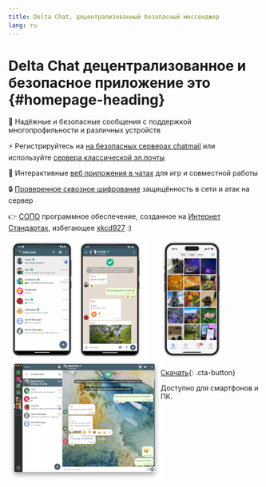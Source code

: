 ```yaml
---
title: Delta Chat, децентрализованный безопасный мессенджер 
lang: ru
---
```


# Delta Chat децентрализованное и безопасное приложение это {#homepage-heading}

💬 Надёжные и безопасные сообщения с поддержкой многопрофильности и различных устройств

⚡️ Регистрируйтесь на [на безопасных серверах chatmail](chatmail) или используйте [сервера классической эл.почты](https://providers.delta.chat/)

🥳 Интерактивные [веб приложения в чатах](https://webxdc.org/) для игр и совместной работы

🔒 [Проверенное сквозное шифрование](https://delta.chat/en/2024-03-25-crypto-analysis-securejoin) защищённость в сети и атак на сервер

👉 [С](https://en.wikipedia.org/wiki/Free_software)[ОПО](https://en.wikipedia.org/wiki/Open-source_software) программное обеспечение, созданное на [Интернет Стандартах](https://github.com/deltachat/deltachat-core-rust/blob/master/standards.md), избегающее [xkcd927](https://xkcd.com/927/) :)

<div>
<a href="../assets/home/screenshots/android1.png">
<picture>
<source srcset="../assets/home/screenshots/android1-thumbnail.webp" type="image/webp" />
<source srcset="../assets/home/screenshots/android1-thumbnail.png" type="image/png" />
<img src="../assets/home/screenshots/android1-thumbnail.png" width="136" height="242" style="float: left; display: block;" alt="A screenshot of Delta Chat on Android showing chat list" />
</picture>
</a>
</div>

<div>
<a href="../assets/home/screenshots/android2.png">
<picture>
<source srcset="../assets/home/screenshots/android2-thumbnail.webp" type="image/webp" />
<source srcset="../assets/home/screenshots/android2-thumbnail.png" type="image/png" />
<img src="../assets/home/screenshots/android2-thumbnail.png" width="136" height="242" style="float: left; display: block;" alt="A screenshot of Delta Chat on Android showing a chat" />
</picture>
</a>
</div>

<div>
<a href="../assets/home/screenshots/desktop.png">
<picture>
<source srcset="../assets/home/screenshots/desktop-thumbnail.webp" type="image/webp" />
<source srcset="../assets/home/screenshots/desktop-thumbnail.png" type="image/png" />
<img src="../assets/home/screenshots/desktop-thumbnail.png" width="305" height="242" style="float:left;" alt="A screenshot of Delta Chat on desktop" />
</picture>
</a>
</div>

<div>
<a href="../assets/home/screenshots/ios.png">
<picture>
<source srcset="../assets/home/screenshots/ios-thumbnail.webp" type="image/webp" />
<source srcset="../assets/home/screenshots/ios-thumbnail.png" type="image/png" />
<img src="../assets/home/screenshots/ios.png" width="124" height="242" alt="A screenshot of Delta Chat on iOS" />
</picture>
</a>
</div>

[Скачать](https://get.delta.chat){: .cta-button}

Доступно для смартфонов и ПК.


